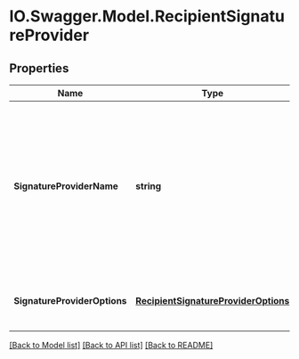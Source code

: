 # IO.Swagger.Model.RecipientSignatureProvider
## Properties

Name | Type | Description | Notes
------------ | ------------- | ------------- | -------------
**SignatureProviderName** | **string** | The name of an Electronic or Standards Based Signature (digital signature) provider for the signer to use. [The current provider list.](../../../../guide/appendix/standards_based_signatures.html#signature-provider-options) | [optional] 
**SignatureProviderOptions** | [**RecipientSignatureProviderOptions**](RecipientSignatureProviderOptions.md) | Option settings for the signature provider. | [optional] 

[[Back to Model list]](../README.md#documentation-for-models) [[Back to API list]](../README.md#documentation-for-api-endpoints) [[Back to README]](../README.md)

